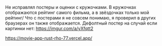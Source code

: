 Не исправлял постеры и оценки с кружочками.
В кружочках отображаются рейтинг самого фильма, а в звёздочках только мой рейтинг/
Что с постерами я не совсем понимаю, я проверил в других браузерах он также отображается.
Дефолтный постер на случай если картинки нет: https://imgur.com/a/yXfqtt2

https://movie-app-rust-rho-77.vercel.app/
